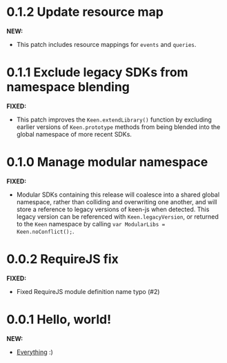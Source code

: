 <!--
<a name="{version}"></a>
# {version}
**FIXED:**
**NEW:**
**BREAKING:**
-->
<a name="0.1.2"></a>
# 0.1.2 Update resource map

**NEW:**
* This patch includes resource mappings for `events` and `queries`.


<a name="0.1.1"></a>
# 0.1.1 Exclude legacy SDKs from namespace blending

**FIXED:**
* This patch improves the `Keen.extendLibrary()` function by excluding earlier versions of `Keen.prototype` methods from being blended into the global namespace of more recent SDKs.


<a name="0.1.0"></a>
# 0.1.0 Manage modular namespace

**FIXED:**
* Modular SDKs containing this release will coalesce into a shared global namespace, rather than colliding and overwriting one another, and will store a reference to legacy versions of keen-js when detected. This legacy version can be referenced with `Keen.legacyVersion`, or returned to the `Keen` namespace by calling `var ModularLibs = Keen.noConflict();`.


<a name="0.0.2"></a>
# 0.0.2 RequireJS fix

**FIXED:**
* Fixed RequireJS module definition name typo (#2)


<a name="0.0.1"></a>
# 0.0.1 Hello, world!

**NEW:**
* [Everything](./README.md) :)
